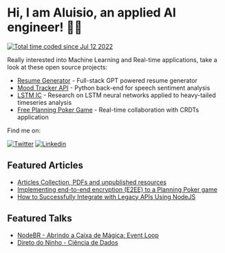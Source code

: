 # Hi, I am Aluisio, an applied AI engineer! 🤝🤖 

<a href="https://wakatime.com/@16899cd3-7e07-4bf0-a660-93d4889c773a"><img src="https://wakatime.com/badge/user/16899cd3-7e07-4bf0-a660-93d4889c773a.svg" alt="Total time coded since Jul 12 2022" /></a>

Really interested into Machine Learning and Real-time applications, take a look at these open source projects:
- [Resume Generator](https://github.com/Amorim33/resume-generator) - Full-stack GPT powered resume generator
- [Mood Tracker API](https://github.com/Amorim33/mood-tracker-api) - Python back-end for speech sentiment analysis
- [LSTM IC](https://github.com/Amorim33/lstm-book) - Research on LSTM neural networks applied to heavy-tailed timeseries analysis
- [Free Planning Poker Game](https://github.com/qwikens/planning-poker/) - Real-time collaboration with CRDTs application

Find me on:

[![Twitter](https://img.shields.io/badge/Twitter-000?style=for-the-badge&logo=twitter)](https://twitter.com/AluisioDev/)
[![Linkedin](https://img.shields.io/badge/Linkedin-000?style=for-the-badge&logo=linkedin)](https://www.linkedin.com/in/aluisio-amorim-b19a701ba/)

## Featured Articles
- [Articles Collection, PDFs and unpublished resources](https://github.com/Amorim33/articles)
- [Implementing end-to-end encryption (E2EE) to a Planning Poker game](https://dev.to/qwikens/implementing-end-to-end-encryption-e2ee-to-a-planning-poker-game-1hoi)
- [How to Successfully Integrate with Legacy APIs Using NodeJS](https://dev.to/aluisiodev/how-to-successfully-integrate-with-legacy-apis-using-nodejs-3kbf)

## Featured Talks
- [NodeBR - Abrindo a Caixa de Mágica: Event Loop](https://www.youtube.com/watch?v=xHBj5Y8cxzg)
- [Direto do Ninho - Ciência de Dados](https://www.youtube.com/watch?v=zPosRnYrxag)
